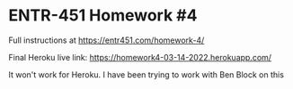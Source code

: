 # ENTR-451 Homework #4

Full instructions at https://entr451.com/homework-4/

Final Heroku live link: https://homework4-03-14-2022.herokuapp.com/

It won't work for Heroku. I have been trying to work with Ben Block on this